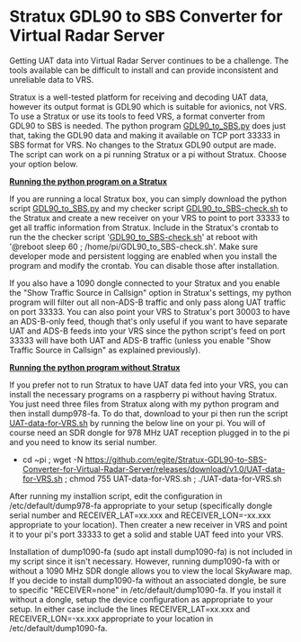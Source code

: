 # Stratux GDL90 to SBS Converter for Virtual Radar Server

Getting UAT data into Virtual Radar Server continues to be a challenge.  The tools available can be difficult to install and can provide inconsistent and unreliable data to VRS.  

Stratux is a well-tested platform for receiving and decoding UAT data, however its output format is GDL90 which is suitable for avionics, not VRS.
To use a Stratux or use its tools to feed VRS, a format converter from GDL90 to SBS is needed.  The python program [GDL90_to_SBS.py](https://github.com/egite/Stratux-GDL90-to-SBS-Converter-for-Virtual-Radar-Server/releases/download/v1.0/GDL90_to_SBS.py) does just that, taking the GDL90 data and making it available on TCP port 33333 in SBS format for VRS.  No changes to the Stratux GDL90 output are made.  The script can work on a pi running Stratux or a pi without Stratux.  Choose your option below.

<ins>**Running the python program on a Stratux**</ins>

If you are running a local Stratux box, you can simply download the python script [GDL90_to_SBS.py](https://github.com/egite/Stratux-GDL90-to-SBS-Converter-for-Virtual-Radar-Server/releases/download/v1.0/GDL90_to_SBS.py) and my checker script [GDL90_to_SBS-check.sh](https://github.com/egite/Stratux-GDL90-to-SBS-Converter-for-Virtual-Radar-Server/releases/download/v1.0/GDL90_to_SBS-check.sh) to the Stratux and create a new receiver on your VRS to point to port 33333 to get all traffic information from Stratux.  Include in the Stratux's crontab to run the the checker script '[GDL90_to_SBS-check.sh](https://github.com/egite/Stratux-GDL90-to-SBS-Converter-for-Virtual-Radar-Server/releases/download/v1.0/GDL90_to_SBS-check.sh)' at reboot with '@reboot sleep 60 ; /home/pi/GDL90_to_SBS-check.sh'.  Make sure developer mode and persistent logging are enabled when you install the program and modify the crontab.  You can disable those after installation.  

If you also have a 1090 dongle connected to your Stratux and you enable the "Show Traffic Source in Callsign" option in Stratux's settings, my python program will filter out all non-ADS-B traffic and only pass along UAT traffic on port 33333.  You can also point your VRS to Stratux's port 30003 to have an ADS-B-only feed, though that's only useful if you want to have separate UAT and ADS-B feeds into your VRS since the python script's feed on port 33333 will have both UAT and ADS-B traffic (unless you enable "Show Traffic Source in Callsign" as explained previously).

<ins>**Running the python program without Stratux**</ins>

If you prefer not to run Stratux to have UAT data fed into your VRS, you can install the necessary programs on a raspberry pi without having Stratux.  You just need three files from Stratux along with my python program and then install dump978-fa.  To do that, download to your pi then run the script [UAT-data-for-VRS.sh](https://github.com/egite/Stratux-GDL90-to-SBS-Converter-for-Virtual-Radar-Server/releases/download/v1.0/UAT-data-for-VRS.sh) by running the below line on your pi.  You will of course need an SDR dongle for 978 MHz UAT reception plugged in to the pi and you need to know its serial number. 

 - cd ~pi ; wget -N https://github.com/egite/Stratux-GDL90-to-SBS-Converter-for-Virtual-Radar-Server/releases/download/v1.0/UAT-data-for-VRS.sh ; chmod 755 UAT-data-for-VRS.sh ; ./UAT-data-for-VRS.sh

After running my installion script, edit the configuration in /etc/default/dump978-fa appropriate to your setup (specifically dongle serial number and RECEIVER_LAT=xx.xxx and RECEIVER_LON=-xx.xxx appropriate to your location).  Then creater a new receiver in VRS and point it to your pi's port 33333 to get a solid and stable UAT feed into your VRS.

Installation of dump1090-fa (sudo apt install dump1090-fa) is not included in my script since it isn't necessary. However, running dump1090-fa with or without a 1090 MHz SDR dongle allows you to view the local SkyAware map.  If you decide to install dump1090-fa without an associated dongle, be sure to specific "RECEIVER=none" in /etc/default/dump1090-fa.  If you install it without a dongle, setup the device configuration as appropriate to your setup.  In either case include the lines RECEIVER_LAT=xx.xxx and RECEIVER_LON=-xx.xxx appropriate to your location in /etc/default/dump1090-fa.
